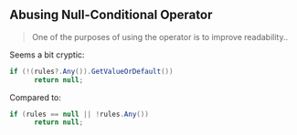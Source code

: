 ## Abusing Null-Conditional Operator

> One of the purposes of using the operator is to improve readability..

Seems a bit cryptic:
``` csharp
if (!(rules?.Any()).GetValueOrDefault())
      return null;
```

Compared to:
``` csharp
if (rules == null || !rules.Any())
      return null;
```
